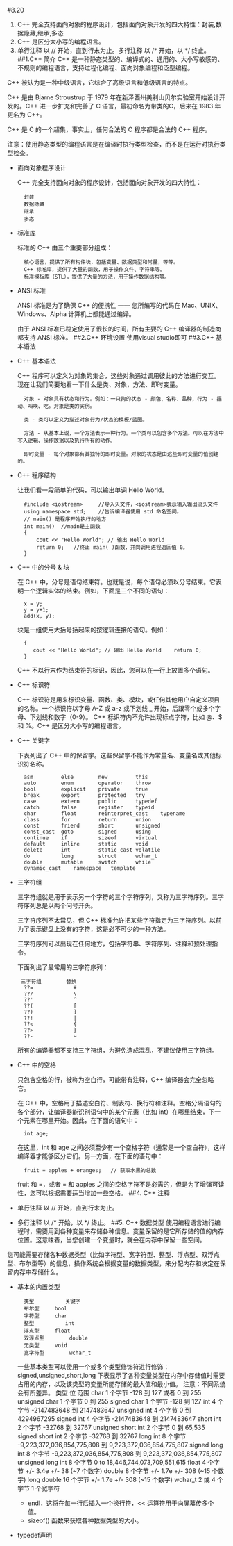 #8.20
1. C++ 完全支持面向对象的程序设计，包括面向对象开发的四大特性：封装,数据隐藏,继承,多态
2. C++ 是区分大小写的编程语言。
3. 单行注释 以 // 开始，直到行末为止。多行注释 以 /* 开始，以 */ 终止。
##1.C++ 简介
C++ 是一种静态类型的、编译式的、通用的、大小写敏感的、不规则的编程语言，支持过程化编程、面向对象编程和泛型编程。

C++ 被认为是一种中级语言，它综合了高级语言和低级语言的特点。

C++ 是由 Bjarne Stroustrup 于 1979 年在新泽西州美利山贝尔实验室开始设计开发的。C++ 进一步扩充和完善了 C 语言，最初命名为带类的C，后来在 1983 年更名为 C++。

C++ 是 C 的一个超集，事实上，任何合法的 C 程序都是合法的 C++ 程序。

注意：使用静态类型的编程语言是在编译时执行类型检查，而不是在运行时执行类型检查。
- 面向对象程序设计

	C++ 完全支持面向对象的程序设计，包括面向对象开发的四大特性：

		封装
		数据隐藏
		继承
		多态
- 标准库

	标准的 C++ 由三个重要部分组成：

		核心语言，提供了所有构件块，包括变量、数据类型和常量，等等。
		C++ 标准库，提供了大量的函数，用于操作文件、字符串等。
		标准模板库（STL），提供了大量的方法，用于操作数据结构等。
- ANSI 标准

	ANSI 标准是为了确保 C++ 的便携性 —— 您所编写的代码在 Mac、UNIX、Windows、Alpha 计算机上都能通过编译。

	由于 ANSI 标准已稳定使用了很长的时间，所有主要的 C++ 编译器的制造商都支持 ANSI 标准。
##2.C++ 环境设置
使用visual studio即可
##3.C++ 基本语法
- C++ 基本语法

	C++ 程序可以定义为对象的集合，这些对象通过调用彼此的方法进行交互。现在让我们简要地看一下什么是类、对象，方法、即时变量。

		对象 - 对象具有状态和行为。例如：一只狗的状态 - 颜色、名称、品种，行为 - 摇动、叫唤、吃。对象是类的实例。

		类 - 类可以定义为描述对象行为/状态的模板/蓝图。

		方法 - 从基本上说，一个方法表示一种行为。一个类可以包含多个方法。可以在方法中写入逻辑、操作数据以及执行所有的动作。

		即时变量 - 每个对象都有其独特的即时变量。对象的状态是由这些即时变量的值创建的。
- C++ 程序结构

	让我们看一段简单的代码，可以输出单词 Hello World。

		#include <iostream>		//导入头文件，<iostream>表示输入输出流头文件
		using namespace std;	//告诉编译器使用 std 命名空间。
		// main() 是程序开始执行的地方
		int main()	//main是主函数
		{
		    cout << "Hello World"; // 输出 Hello World    
			return 0; 	//终止 main( )函数，并向调用进程返回值 0。
		} 
- C++ 中的分号 & 块

	在 C++ 中，分号是语句结束符。也就是说，每个语句必须以分号结束。它表明一个逻辑实体的结束。例如，下面是三个不同的语句：

		x = y;
		y = y+1;
		add(x, y);
	块是一组使用大括号括起来的按逻辑连接的语句。例如：

		{
		   cout << "Hello World"; // 输出 Hello World    return 0; 
		}
	C++ 不以行末作为结束符的标识，因此，您可以在一行上放置多个语句。
- C++ 标识符

	C++ 标识符是用来标识变量、函数、类、模块，或任何其他用户自定义项目的名称。一个标识符以字母 A-Z 或 a-z 或下划线 _ 开始，后跟零个或多个字母、下划线和数字（0-9）。
	C++ 标识符内不允许出现标点字符，比如 @、$ 和 %。C++ 是区分大小写的编程语言。
- C++ 关键字

	下表列出了 C++ 中的保留字。这些保留字不能作为常量名、变量名或其他标识符名称。

		asm			else		new			this
		auto		enum		operator	throw
		bool		explicit	private		true
		break		export		protected	try
		case		extern		public		typedef
		catch		false		register	typeid
		char		float		reinterpret_cast	typename
		class		for			return		union
		const		friend		short		unsigned
		const_cast	goto		signed		using
		continue	if			sizeof		virtual
		default		inline		static		void
		delete		int			static_cast	volatile
		do			long		struct		wchar_t
		double		mutable		switch		while
		dynamic_cast	namespace	template
- 三字符组

	三字符组就是用于表示另一个字符的三个字符序列，又称为三字符序列。三字符序列总是以两个问号开头。

	三字符序列不太常见，但 C++ 标准允许把某些字符指定为三字符序列。以前为了表示键盘上没有的字符，这是必不可少的一种方法。
	
	三字符序列可以出现在任何地方，包括字符串、字符序列、注释和预处理指令。
	
	下面列出了最常用的三字符序列：
	
	   三字符组		   替换
		??=				#
		??/				\
		??'				^
		??(				[
		??)				]
		??!				|
		??<				{
		??>				}
		??-				~
	所有的编译器都不支持三字符组，为避免造成混乱，不建议使用三字符组。	
- C++ 中的空格

	只包含空格的行，被称为空白行，可能带有注释，C++ 编译器会完全忽略它。

	在 C++ 中，空格用于描述空白符、制表符、换行符和注释。空格分隔语句的各个部分，让编译器能识别语句中的某个元素（比如 int）在哪里结束，下一个元素在哪里开始。因此，在下面的语句中：
	
		int age;
	在这里，int 和 age 之间必须至少有一个空格字符（通常是一个空白符），这样编译器才能够区分它们。另一方面，在下面的语句中：
	
		fruit = apples + oranges;   // 获取水果的总数
	fruit 和 =，或者 = 和 apples 之间的空格字符不是必需的，但是为了增强可读性，您可以根据需要适当增加一些空格。
##4. C++ 注释
- 单行注释 以 // 开始，直到行末为止。
- 多行注释 以 /* 开始，以 */ 终止。
##5. C++ 数据类型
使用编程语言进行编程时，需要用到各种变量来存储各种信息。变量保留的是它所存储的值的内存位置。这意味着，当您创建一个变量时，就会在内存中保留一些空间。

您可能需要存储各种数据类型（比如字符型、宽字符型、整型、浮点型、双浮点型、布尔型等）的信息，操作系统会根据变量的数据类型，来分配内存和决定在保留内存中存储什么。	
- 基本的内置类型

		类型			关键字
		布尔型		bool
		字符型		char
		整型			int
		浮点型		float
		双浮点型		double
		无类型		void
		宽字符型		wchar_t

	一些基本类型可以使用一个或多个类型修饰符进行修饰：signed,unsigned,short,long
	下表显示了各种变量类型在内存中存储值时需要占用的内存，以及该类型的变量所能存储的最大值和最小值。
	注意：不同系统会有所差异。
		类型						位				范围
		char				1 个字节		-128 到 127 或者 0 到 255
		unsigned char		1 个字节			0 到 255
		signed char			1 个字节			-128 到 127
		int					4 个字节		-2147483648 到 2147483647
		unsigned int		4 个字节			0 到 4294967295
		signed int			4 个字节		-2147483648 到 2147483647
		short int			2 个字节		-32768 到 32767
		unsigned short int	2 个字节		0 到 65,535
		signed short int	2 个字节		-32768 到 32767
		long int			8 个字节		-9,223,372,036,854,775,808 到 9,223,372,036,854,775,807
		signed long int		8 个字节		-9,223,372,036,854,775,808 到 9,223,372,036,854,775,807
		unsigned long int	8 个字节		0 to 18,446,744,073,709,551,615
		float				4 个字节		+/- 3.4e +/- 38 (~7 个数字)
		double				8 个字节		+/- 1.7e +/- 308 (~15 个数字)
		long double			16 个字节	+/- 1.7e +/- 308 (~15 个数字)
		wchar_t	2 或 		4 个字节		1 个宽字符

	- endl，这将在每一行后插入一个换行符，<< 运算符用于向屏幕传多个值。
	- sizeof() 函数来获取各种数据类型的大小。

- typedef声明